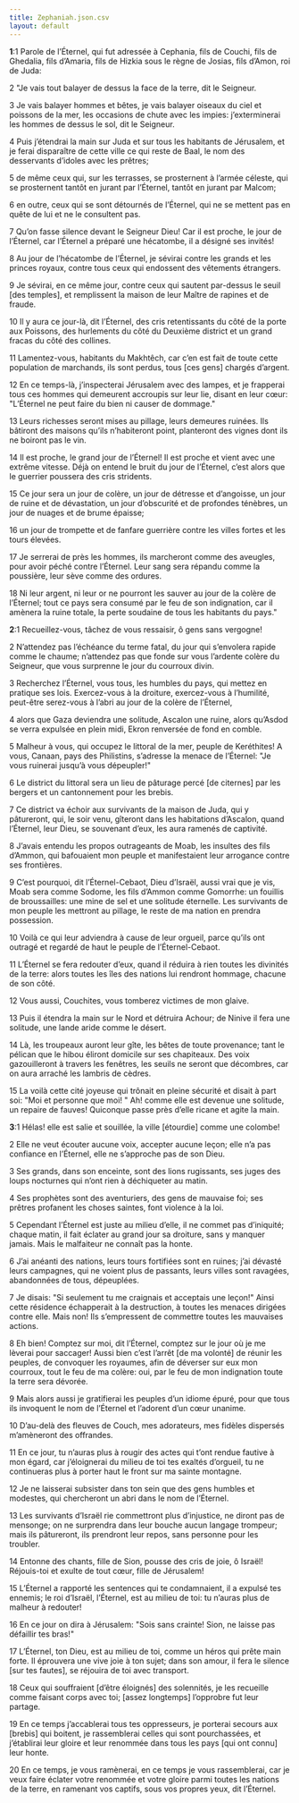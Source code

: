 ```yaml
---
title: Zephaniah.json.csv
layout: default
---
```

<span class="marginnote num" label="1:1" name="1-1"><strong>1</strong>:1</span>
Parole de l’Éternel, qui fut adressée à Cephania, fils de Couchi, fils de Ghedalia, fils d’Amaria, fils de Hizkia sous le règne de Josias, fils d’Amon, roi de Juda:

<span class="marginnote num" label="1:2" name="1-2">2</span>
"Je vais tout balayer de dessus la face de la terre, dit le Seigneur.

<span class="marginnote num" label="1:3" name="1-3">3</span>
Je vais balayer hommes et bêtes, je vais balayer oiseaux du ciel et poissons de la mer, les occasions de chute avec les impies: j’exterminerai les hommes de dessus le sol, dit le Seigneur.

<span class="marginnote num" label="1:4" name="1-4">4</span>
Puis j’étendrai la main sur Juda et sur tous les habitants de Jérusalem, et je ferai disparaître de cette ville ce qui reste de Baal, le nom des desservants d’idoles avec les prêtres;

<span class="marginnote num" label="1:5" name="1-5">5</span>
de même ceux qui, sur les terrasses, se prosternent à l’armée céleste, qui se prosternent tantôt en jurant par l’Éternel, tantôt en jurant par Malcom;

<span class="marginnote num" label="1:6" name="1-6">6</span>
en outre, ceux qui se sont détournés de l’Éternel, qui ne se mettent pas en quête de lui et ne le consultent pas.

<span class="marginnote num" label="1:7" name="1-7">7</span>
Qu’on fasse silence devant le Seigneur Dieu! Car il est proche, le jour de l’Éternel, car l’Éternel a préparé une hécatombe, il a désigné ses invités!

<span class="marginnote num" label="1:8" name="1-8">8</span>
Au jour de l’hécatombe de l’Éternel, je sévirai contre les grands et les princes royaux, contre tous ceux qui endossent des vêtements étrangers.

<span class="marginnote num" label="1:9" name="1-9">9</span>
Je sévirai, en ce même jour, contre ceux qui sautent par-dessus le seuil [des temples], et remplissent la maison de leur Maître de rapines et de fraude.

<span class="marginnote num" label="1:10" name="1-10">10</span>
Il y aura ce jour-là, dit l’Éternel, des cris retentissants du côté de la porte aux Poissons, des hurlements du côté du Deuxième district et un grand fracas du côté des collines.

<span class="marginnote num" label="1:11" name="1-11">11</span>
Lamentez-vous, habitants du Makhtêch, car c’en est fait de toute cette population de marchands, ils sont perdus, tous [ces gens] chargés d’argent.

<span class="marginnote num" label="1:12" name="1-12">12</span>
En ce temps-là, j’inspecterai Jérusalem avec des lampes, et je frapperai tous ces hommes qui demeurent accroupis sur leur lie, disant en leur cœur: "L’Éternel ne peut faire du bien ni causer de dommage."

<span class="marginnote num" label="1:13" name="1-13">13</span>
Leurs richesses seront mises au pillage, leurs demeures ruinées. Ils bâtiront des maisons qu’ils n’habiteront point, planteront des vignes dont ils ne boiront pas le vin.

<span class="marginnote num" label="1:14" name="1-14">14</span>
Il est proche, le grand jour de l’Éternel! Il est proche et vient avec une extrême vitesse. Déjà on entend le bruit du jour de l’Éternel, c’est alors que le guerrier poussera des cris stridents.

<span class="marginnote num" label="1:15" name="1-15">15</span>
Ce jour sera un jour de colère, un jour de détresse et d’angoisse, un jour de ruine et de dévastation, un jour d’obscurité et de profondes ténèbres, un jour de nuages et de brume épaisse;

<span class="marginnote num" label="1:16" name="1-16">16</span>
un jour de trompette et de fanfare guerrière contre les villes fortes et les tours élevées.

<span class="marginnote num" label="1:17" name="1-17">17</span>
Je serrerai de près les hommes, ils marcheront comme des aveugles, pour avoir péché contre l’Éternel. Leur sang sera répandu comme la poussière, leur sève comme des ordures.

<span class="marginnote num" label="1:18" name="1-18">18</span>
Ni leur argent, ni leur or ne pourront les sauver au jour de la colère de l’Éternel; tout ce pays sera consumé par le feu de son indignation, car il amènera la ruine totale, la perte soudaine de tous les habitants du pays."

<span class="marginnote num" label="2:1" name="2-1"><strong>2</strong>:1</span>
Recueillez-vous, tâchez de vous ressaisir, ô gens sans vergogne!

<span class="marginnote num" label="2:2" name="2-2">2</span>
N’attendez pas l’échéance du terme fatal, du jour qui s’envolera rapide comme le chaume; n’attendez pas que fonde sur vous l’ardente colère du Seigneur, que vous surprenne le jour du courroux divin.

<span class="marginnote num" label="2:3" name="2-3">3</span>
Recherchez l’Éternel, vous tous, les humbles du pays, qui mettez en pratique ses lois. Exercez-vous à la droiture, exercez-vous à l’humilité, peut-être serez-vous à l’abri au jour de la colère de l’Éternel,

<span class="marginnote num" label="2:4" name="2-4">4</span>
alors que Gaza deviendra une solitude, Ascalon une ruine, alors qu’Asdod se verra expulsée en plein midi, Ekron renversée de fond en comble.

<span class="marginnote num" label="2:5" name="2-5">5</span>
Malheur à vous, qui occupez le littoral de la mer, peuple de Keréthites! A vous, Canaan, pays des Philistins, s’adresse la menace de l’Éternel: "Je vous ruinerai jusqu’à vous dépeupler!"

<span class="marginnote num" label="2:6" name="2-6">6</span>
Le district du littoral sera un lieu de pâturage percé [de citernes] par les bergers et un cantonnement pour les brebis.

<span class="marginnote num" label="2:7" name="2-7">7</span>
Ce district va échoir aux survivants de la maison de Juda, qui y pâtureront, qui, le soir venu, gîteront dans les habitations d’Ascalon, quand l’Éternel, leur Dieu, se souvenant d’eux, les aura ramenés de captivité.

<span class="marginnote num" label="2:8" name="2-8">8</span>
J’avais entendu les propos outrageants de Moab, les insultes des fils d’Ammon, qui bafouaient mon peuple et manifestaient leur arrogance contre ses frontières.

<span class="marginnote num" label="2:9" name="2-9">9</span>
C’est pourquoi, dit l’Éternel-Cebaot, Dieu d’Israël, aussi vrai que je vis, Moab sera comme Sodome, les fils d’Ammon comme Gomorrhe: un fouillis de broussailles: une mine de sel et une solitude éternelle. Les survivants de mon peuple les mettront au pillage, le reste de ma nation en prendra possession.

<span class="marginnote num" label="2:10" name="2-10">10</span>
Voilà ce qui leur adviendra à cause de leur orgueil, parce qu’ils ont outragé et regardé de haut le peuple de l’Éternel-Cebaot.

<span class="marginnote num" label="2:11" name="2-11">11</span>
L’Éternel se fera redouter d’eux, quand il réduira à rien toutes les divinités de la terre: alors toutes les îles des nations lui rendront hommage, chacune de son côté.

<span class="marginnote num" label="2:12" name="2-12">12</span>
Vous aussi, Couchites, vous tomberez victimes de mon glaive.

<span class="marginnote num" label="2:13" name="2-13">13</span>
Puis il étendra la main sur le Nord et détruira Achour; de Ninive il fera une solitude, une lande aride comme le désert.

<span class="marginnote num" label="2:14" name="2-14">14</span>
Là, les troupeaux auront leur gîte, les bêtes de toute provenance; tant le pélican que le hibou éliront domicile sur ses chapiteaux. Des voix gazouilleront à travers les fenêtres, les seuils ne seront que décombres, car on aura arraché les lambris de cèdres.

<span class="marginnote num" label="2:15" name="2-15">15</span>
La voilà cette cité joyeuse qui trônait en pleine sécurité et disait à part soi: "Moi et personne que moi! " Ah! comme elle est devenue une solitude, un repaire de fauves! Quiconque passe près d’elle ricane et agite la main.

<span class="marginnote num" label="3:1" name="3-1"><strong>3</strong>:1</span>
Hélas! elle est salie et souillée, la ville [étourdie] comme une colombe!

<span class="marginnote num" label="3:2" name="3-2">2</span>
Elle ne veut écouter aucune voix, accepter aucune leçon; elle n’a pas confiance en l’Éternel, elle ne s’approche pas de son Dieu.

<span class="marginnote num" label="3:3" name="3-3">3</span>
Ses grands, dans son enceinte, sont des lions rugissants, ses juges des loups nocturnes qui n’ont rien à déchiqueter au matin.

<span class="marginnote num" label="3:4" name="3-4">4</span>
Ses prophètes sont des aventuriers, des gens de mauvaise foi; ses prêtres profanent les choses saintes, font violence à la loi.

<span class="marginnote num" label="3:5" name="3-5">5</span>
Cependant l’Éternel est juste au milieu d’elle, il ne commet pas d’iniquité; chaque matin, il fait éclater au grand jour sa droiture, sans y manquer jamais. Mais le malfaiteur ne connaît pas la honte.

<span class="marginnote num" label="3:6" name="3-6">6</span>
J’ai anéanti des nations, leurs tours fortifiées sont en ruines; j’ai dévasté leurs campagnes, qui ne voient plus de passants, leurs villes sont ravagées, abandonnées de tous, dépeuplées.

<span class="marginnote num" label="3:7" name="3-7">7</span>
Je disais: "Si seulement tu me craignais et acceptais une leçon!" Ainsi cette résidence échapperait à la destruction, à toutes les menaces dirigées contre elle. Mais non! Ils s’empressent de commettre toutes les mauvaises actions.

<span class="marginnote num" label="3:8" name="3-8">8</span>
Eh bien! Comptez sur moi, dit l’Éternel, comptez sur le jour où je me lèverai pour saccager! Aussi bien c’est l’arrêt [de ma volonté] de réunir les peuples, de convoquer les royaumes, afin de déverser sur eux mon courroux, tout le feu de ma colère: oui, par le feu de mon indignation toute la terre sera dévorée.

<span class="marginnote num" label="3:9" name="3-9">9</span>
Mais alors aussi je gratifierai les peuples d’un idiome épuré, pour que tous ils invoquent le nom de l’Éternel et l’adorent d’un cœur unanime.

<span class="marginnote num" label="3:10" name="3-10">10</span>
D’au-delà des fleuves de Couch, mes adorateurs, mes fidèles dispersés m’amèneront des offrandes.

<span class="marginnote num" label="3:11" name="3-11">11</span>
En ce jour, tu n’auras plus à rougir des actes qui t’ont rendue fautive à mon égard, car j’éloignerai du milieu de toi tes exaltés d’orgueil, tu ne continueras plus à porter haut le front sur ma sainte montagne.

<span class="marginnote num" label="3:12" name="3-12">12</span>
Je ne laisserai subsister dans ton sein que des gens humbles et modestes, qui chercheront un abri dans le nom de l’Éternel.

<span class="marginnote num" label="3:13" name="3-13">13</span>
Les survivants d’Israël rie commettront plus d’injustice, ne diront pas de mensonge; on ne surprendra dans leur bouche aucun langage trompeur; mais ils pâtureront, ils prendront leur repos, sans personne pour les troubler.

<span class="marginnote num" label="3:14" name="3-14">14</span>
Entonne des chants, fille de Sion, pousse des cris de joie, ô Israël! Réjouis-toi et exulte de tout cœur, fille de Jérusalem!

<span class="marginnote num" label="3:15" name="3-15">15</span>
L’Éternel a rapporté les sentences qui te condamnaient, il a expulsé tes ennemis; le roi d’Israël, l’Éternel, est au milieu de toi: tu n’auras plus de malheur à redouter!

<span class="marginnote num" label="3:16" name="3-16">16</span>
En ce jour on dira à Jérusalem: "Sois sans crainte! Sion, ne laisse pas défaillir tes bras!"

<span class="marginnote num" label="3:17" name="3-17">17</span>
L’Éternel, ton Dieu, est au milieu de toi, comme un héros qui prête main forte. Il éprouvera une vive joie à ton sujet; dans son amour, il fera le silence [sur tes fautes], se réjouira de toi avec transport.

<span class="marginnote num" label="3:18" name="3-18">18</span>
Ceux qui souffraient [d’être éloignés] des solennités, je les recueille comme faisant corps avec toi; [assez longtemps] l’opprobre fut leur partage.

<span class="marginnote num" label="3:19" name="3-19">19</span>
En ce temps j’accablerai tous tes oppresseurs, je porterai secours aux [brebis] qui boitent, je rassemblerai celles qui sont pourchassées, et j’établirai leur gloire et leur renommée dans tous les pays [qui ont connu] leur honte.

<span class="marginnote num" label="3:20" name="3-20">20</span>
En ce temps, je vous ramènerai, en ce temps je vous rassemblerai, car je veux faire éclater votre renommée et votre gloire parmi toutes les nations de la terre, en ramenant vos captifs, sous vos propres yeux, dit l’Éternel.